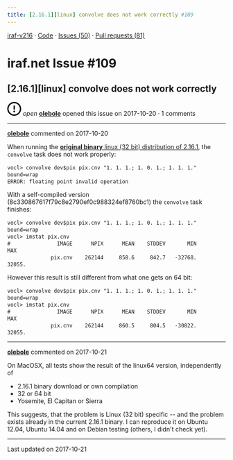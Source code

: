 ```yaml
---
title: [2.16.1][linux] convolve does not work correctly #109
---
```


[iraf-v216](/iraf-v216) · [Code](https://github.com/iraf-community/iraf/tree/iraf-v216) · [Issues (50)](/iraf-v216/issues) · [Pull requests (81)](/iraf-v216/issues/pulls)

# iraf.net Issue #109
## [2.16.1][linux] convolve does not work correctly
![open](issue-opened.svg) *open* **[olebole](https://github.com/olebole)** opened this issue on 2017-10-20 · 1 comments

- - - -

**[olebole](https://github.com/olebole)** commented on 2017-10-20

When running the [**original binary** linux (32 bit) distribution of 2.16.1](http://iraf.noao.edu/iraf/ftp/iraf/v216/PCIX/iraf.lnux.x86.tar.gz), the `convolve` task does not work properly:  
  
```  
vocl> convolve dev$pix pix.cnv "1. 1. 1.; 1. 0. 1.; 1. 1. 1." bound=wrap  
ERROR: floating point invalid operation  
```  
  
With a self-compiled version (8c330867617f79c8e2790ef0c988324ef8760bc1) the `convolve` task finishes:  
  
```  
vocl> convolve dev$pix pix.cnv "1. 1. 1.; 1. 0. 1.; 1. 1. 1." bound=wrap  
vocl> imstat pix.cnv  
#               IMAGE      NPIX      MEAN    STDDEV       MIN       MAX  
              pix.cnv    262144     858.6     842.7   -32768.    32055.  
```  
  
However this result is still different from what one gets on 64 bit:  
  
```  
vocl> convolve dev$pix pix.cnv "1. 1. 1.; 1. 0. 1.; 1. 1. 1." bound=wrap  
vocl> imstat pix.cnv  
#               IMAGE      NPIX      MEAN    STDDEV       MIN       MAX  
              pix.cnv    262144     860.5     804.5   -30822.    32055.  
```
- - - -

**[olebole](https://github.com/olebole)** commented on 2017-10-21

On MacOSX, all tests show the result of the linux64 version, independently of   
  
 * 2.16.1 binary download or own compilation  
 * 32 or 64 bit  
 * Yosemite, El Capitan or Sierra  
  
This suggests, that the problem is Linux (32 bit) specific -- and the problem exists already in the current 2.16.1 binary. I can reproduce it on Ubuntu 12.04, Ubuntu 14.04 and on Debian testing (others, I didn't check yet).

- - - -

Last updated on 2017-10-21
